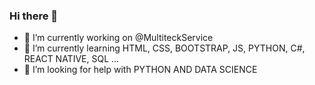 ### Hi there 👋

- 🔭 I’m currently working on @MultiteckService
- 🌱 I’m currently learning HTML, CSS, BOOTSTRAP, JS, PYTHON, C#, REACT NATIVE, SQL ... 
- 🤔 I’m looking for help with PYTHON AND DATA SCIENCE

